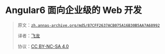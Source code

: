 # Angular6 面向企业级的 Web 开发

> 原文：[`zh.annas-archive.org/md5/87CFF2637ACB075A16B30B5AA7A68992`](https://zh.annas-archive.org/md5/87CFF2637ACB075A16B30B5AA7A68992)
> 
> 译者：[飞龙](https://github.com/wizardforcel)
> 
> 协议：[CC BY-NC-SA 4.0](http://creativecommons.org/licenses/by-nc-sa/4.0/)